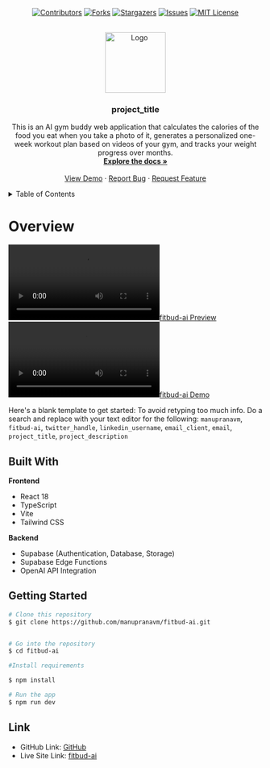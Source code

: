<div align="center">

[![Contributors][contributors-shield]][contributors-url]
[![Forks][forks-shield]][forks-url]
[![Stargazers][stars-shield]][stars-url]
[![Issues][issues-shield]][issues-url]
[![MIT License][license-shield]][license-url]

</div>

<!-- PROJECT LOGO -->
<br />
<div align="center">

  <a href="https://github.com/manupranavm/fitbud-ai">
    <img src="media/logo.png" alt="Logo" width="120" height="120">
  </a>

<h3 align="center">project_title</h3>

  <p align="center">
This is an AI gym buddy web application that calculates the calories of the food you eat when you take a photo of it, generates a personalized one-week workout plan based on videos of your gym, and tracks your weight progress over months.
    <br />
    <a href="https://github.com/manupranavm/fitbud-ai"><strong>Explore the docs »</strong></a>
    <br />
    <br />
    <a href="https://github.com/manupranavm/fitbud-ai">View Demo</a>
    ·
    <a href="https://github.com/manupranavm/fitbud-ai/issues">Report Bug</a>
    ·
    <a href="https://github.com/manupranavm/fitbud-ai/issues">Request Feature</a>
  </p>
</div>

<!-- TABLE OF CONTENTS -->
<details>
  <summary>Table of Contents</summary>
  <ol>
    <li>
      <a href="#overview">Overview</a>
    </li>
        <li><a href="#built-with">Built With</a></li>
    <li>
      <a href="#getting-started">Getting Started</a>
    <li><a href="#contact">Link</a></li>
  </ol>
</details>

<!-- Overview -->

# Overview

[![fitbud-ai Preview][product-preview]](https://github.com/manupranavm/fitbud-ai/blob/main/media/track_nutrition.mp4)
[![fitbud-ai Demo][product-video]](https://github.com/manupranavm/fitbud-ai/blob/main/media/gym_plan.mp4)

Here's a blank template to get started: To avoid retyping too much info. Do a search and replace with your text editor for the following: `manupranavm`, `fitbud-ai`, `twitter_handle`, `linkedin_username`, `email_client`, `email`, `project_title`, `project_description`

## Built With

**Frontend**

- React 18
- TypeScript
- Vite
- Tailwind CSS

**Backend**

- Supabase (Authentication, Database, Storage)
- Supabase Edge Functions
- OpenAI API Integration

<!-- GETTING STARTED -->

## Getting Started

```bash
# Clone this repository
$ git clone https://github.com/manupranavm/fitbud-ai.git


# Go into the repository
$ cd fitbud-ai

#Install requirements

$ npm install

# Run the app
$ npm run dev
```

<!-- LINK -->

## Link

- GitHub Link: [GitHub](https://github.com/manupranavm/fitbud-ai)
- Live Site Link: [fitbud-ai](fitbud-ai.lovable.app)

<!-- MARKDOWN LINKS & IMAGES -->
<!-- https://www.markdownguide.org/basic-syntax/#reference-style-links -->

[contributors-shield]: https://img.shields.io/github/contributors/manupranavm/fitbud-ai.svg?style=for-the-badge
[contributors-url]: https://github.com/manupranavm/fitbud-ai/graphs/contributors
[forks-shield]: https://img.shields.io/github/forks/manupranavm/fitbud-ai.svg?style=for-the-badge
[forks-url]: https://github.com/manupranavm/fitbud-ai/network/members
[stars-shield]: https://img.shields.io/github/stars/manupranavm/fitbud-ai.svg?style=for-the-badge
[stars-url]: https://github.com/manupranavm/fitbud-ai/stargazers
[issues-shield]: https://img.shields.io/github/issues/manupranavm/fitbud-ai.svg?style=for-the-badge
[issues-url]: https://github.com/manupranavm/fitbud-ai/issues
[license-shield]: https://img.shields.io/github/license/manupranavm/fitbud-ai.svg?style=for-the-badge
[license-url]: https://github.com/manupranavm/fitbud-ai/blob/master/LICENSE.txt
[linkedin-shield]: https://img.shields.io/badge/-LinkedIn-black.svg?style=for-the-badge&logo=linkedin&colorB=555
[linkedin-url]: https://linkedin.com/in/linkedin_username
[product-screenshot]: images/screenshot.png
[next.js]: https://img.shields.io/badge/next.js-000000?style=for-the-badge&logo=nextdotjs&logoColor=white
[next-url]: https://nextjs.org/
[react.js]: https://img.shields.io/badge/REACT%20JS-000000?style=for-the-badge&logo=REACT&logoColor=61DBFB
[react-url]: https://reactjs.org/
[materialui]: https://img.shields.io/badge/Material%20UI-293462?style=for-the-badge&logo=mui&logoColor=E7F6F2
[materialui-url]: https://mui.com/
[vue.js]: https://img.shields.io/badge/Vue.js-35495E?style=for-the-badge&logo=vuedotjs&logoColor=4FC08D
[vue-url]: https://vuejs.org/
[angular.io]: https://img.shields.io/badge/Angular-DD0031?style=for-the-badge&logo=angular&logoColor=white
[angular-url]: https://angular.io/
[svelte.dev]: https://img.shields.io/badge/Svelte-4A4A55?style=for-the-badge&logo=svelte&logoColor=FF3E00
[svelte-url]: https://svelte.dev/
[laravel.com]: https://img.shields.io/badge/Laravel-FF2D20?style=for-the-badge&logo=laravel&logoColor=white
[laravel-url]: https://laravel.com
[bootstrap.com]: https://img.shields.io/badge/Bootstrap-563D7C?style=for-the-badge&logo=bootstrap&logoColor=white
[bootstrap-url]: https://getbootstrap.com
[django.com]: https://img.shields.io/badge/Django-092E20?style=for-the-badge&logo=django&logoColor=white
[django-url]: https://www.djangoproject.com/
[sqlite.com]: https://img.shields.io/badge/SQLite-07405E?style=for-the-badge&logo=sqlite&logoColor=white
[sqlite-url]: https://www.sqlite.org/index.html
[postgresql.com]: https://img.shields.io/badge/PostgreSQL-316192?style=for-the-badge&logo=postgresql&logoColor=white
[postgresql-url]: https://www.postgresql.org/
[jquery.com]: https://img.shields.io/badge/jQuery-0769AD?style=for-the-badge&logo=jquery&logoColor=white
[jquery-url]: https://jquery.com
[netlify.com]: https://img.shields.io/badge/Netlify-00C7B7?style=for-the-badge&logo=netlify&logoColor=white
[netlify-url]: https://netlify.com
[python.org]: https://img.shields.io/badge/Python-14354C?style=for-the-badge&logo=python&logoColor=white
[python-url]: https://www.python.org/
[tailwindcss.com]: https://img.shields.io/badge/tailwindcss-%2338B2AC.svg?style=for-the-badge&logo=tailwind-css&logoColor=white
[tailwindcss-url]: https://tailwind.com
[product-preview]: media/track_nutrition.mp4
[product-video]: media/gym_plan.mp4
